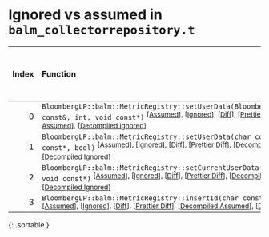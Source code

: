 # Ignored vs assumed in `balm_collectorrepository.t`

<script src="../sorttable.js"></script>

|   Index | Function                                                                                                                                                                                                                                                                                                                  |   Difference in number of lines |   Function size difference in bytes |   Number of lines in assumed build | Number of bytes in assumed build   |   Number of lines in ignored build | Number of bytes in ignored build   |
|--------:|:--------------------------------------------------------------------------------------------------------------------------------------------------------------------------------------------------------------------------------------------------------------------------------------------------------------------------|--------------------------------:|------------------------------------:|-----------------------------------:|:-----------------------------------|-----------------------------------:|:-----------------------------------|
|       0 | `BloombergLP::balm::MetricRegistry::setUserData(BloombergLP::balm::MetricId const&, int, void const*)` <sup>\[[Assumed](0-assume)\], \[[Ignored](0-none)\], \[[Diff](0.diff.html)\], \[[Prettier Diff](0-diff.html)\], \[[Decompiled Assumed](0-assume-decompiled.txt)\], \[[Decompiled Ignored](0-none-decompiled.txt)\] |                               1 |                                   0 |                                 44 | 144                                |                                 43 | 144                                |
|       1 | `BloombergLP::balm::MetricRegistry::setUserData(char const*, int, void const*, bool)` <sup>\[[Assumed](1-assume)\], \[[Ignored](1-none)\], \[[Diff](1.diff.html)\], \[[Prettier Diff](1-diff.html)\], \[[Decompiled Assumed](1-assume-decompiled.txt)\], \[[Decompiled Ignored](1-none-decompiled.txt)\]                  |                               1 |                                   0 |                                197 | 752                                |                                196 | 752                                |
|       2 | `BloombergLP::balm::MetricRegistry::setCurrentUserData(char const*, int, void const*)` <sup>\[[Assumed](2-assume)\], \[[Ignored](2-none)\], \[[Diff](2.diff.html)\], \[[Prettier Diff](2-diff.html)\], \[[Decompiled Assumed](2-assume-decompiled.txt)\], \[[Decompiled Ignored](2-none-decompiled.txt)\]                 |                              -2 |                                   0 |                                 86 | 304                                |                                 88 | 304                                |
|       3 | `BloombergLP::balm::MetricRegistry::insertId(char const*, char const*)` <sup>\[[Assumed](3-assume)\], \[[Ignored](3-none)\], \[[Diff](3.diff.html)\], \[[Prettier Diff](3-diff.html)\], \[[Decompiled Assumed](3-assume-decompiled.txt)\], \[[Decompiled Ignored](3-none-decompiled.txt)\]                                |                              -3 |                                 -16 |                                390 | 1,520                              |                                393 | 1,536                              |
{: .sortable }
